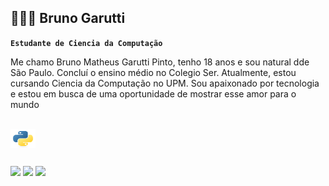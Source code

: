 ## 👩🏻‍💻 Bruno Garutti

**`Estudante de Ciencia da Computação`**

Me chamo Bruno Matheus Garutti Pinto, tenho 18 anos e sou natural dde São Paulo. Concluí o ensino médio no Colegio Ser. Atualmente, estou cursando Ciencia da Computação no UPM. Sou apaixonado por tecnologia e estou em busca de uma oportunidade de mostrar esse amor para o mundo

<div style="display: inline_block"><br>

  <img align="center" alt="Rafa-Python" height="30" width="40" src="https://raw.githubusercontent.com/devicons/devicon/master/icons/python/python-original.svg">

</div>
  
  ##
 
<div> 
  
  <a href="https://www.instagram.com/bruno_zye/"><img src="https://img.shields.io/badge/-Instagram-%23E4405F?style=for-the-badge&logo=instagram&logoColor=white" target="_blank"></a>
  <a href = "brunomgpinto07@gmail.com"><img src="https://img.shields.io/badge/-Gmail-%23333?style=for-the-badge&logo=gmail&logoColor=white" target="_blank"></a>
  <a href="www.linkedin.com/in/bruno-matheus-garutti-pinto-07a67434b"><img src="https://img.shields.io/badge/-LinkedIn-%230077B5?style=for-the-badge&logo=linkedin&logoColor=white" target="_blank"></a> 
  
</div>
